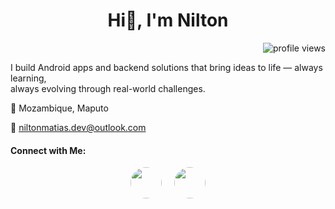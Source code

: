 <h1 align="center">Hi👋, I'm Nilton</h1>

<p align="end">
  <img src="https://visitor-badge.laobi.icu/badge?page_id=niltonmatias/niltonmatias" alt="profile views" />
</p>

<p>
  I build Android apps and backend solutions that bring ideas to life — always learning,<br>
  always evolving through real-world challenges.
</p>

<p>📍 Mozambique, Maputo</p>
<p>📧 <a href="mailto:niltonmatias.dev@outlook.com">niltonmatias.dev@outlook.com</a></p>

<h4>Connect with Me:</h4>

<p>
  <p align="center" style="font-size: 0;">
  <a href="https://wa.me/258877740104" target="_blank" style="margin: 0 10px;">
    <img src="https://cdn.simpleicons.org/whatsapp/25D366" alt="WhatsApp" width="50" height="50" style="border-radius: 50%;" />
  </a>
  <a href="https://www.linkedin.com/in/nilton-matias-nhanteme-8580aa366" target="_blank" style="margin: 0 10px;">
    <img src="https://cdn.simpleicons.org/linkedin/0A66C2" alt="LinkedIn" width="50" height="50" style="border-radius: 50%;" />
  </a>
</p>

</p>
